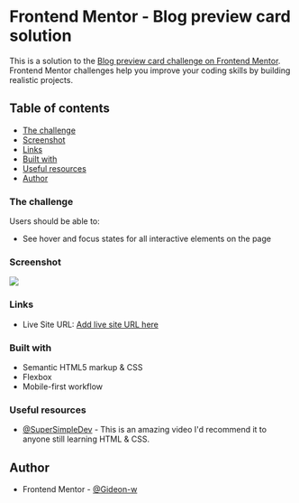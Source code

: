 # Frontend Mentor - Blog preview card solution

This is a solution to the [Blog preview card challenge on Frontend Mentor](https://www.frontendmentor.io/challenges/blog-preview-card-ckPaj01IcS). Frontend Mentor challenges help you improve your coding skills by building realistic projects. 

## Table of contents


- [The challenge](#the-challenge)
- [Screenshot](#screenshot)
- [Links](#links)
- [Built with](#built-with)
- [Useful resources](#useful-resources)
- [Author](#author)


### The challenge

Users should be able to:

- See hover and focus states for all interactive elements on the page

### Screenshot

![](Screenshot%202024-06-06%20at%2023-39-16%20Blog%20Preview%20Card.png)


### Links

- Live Site URL: [Add live site URL here](https://your-live-site-url.com)

### Built with

- Semantic HTML5 markup & CSS
- Flexbox
- Mobile-first workflow

### Useful resources

- [@SuperSimpleDev](https://youtu.be/G3e-cpL7ofc?si=hT7MQmc-bLlN66fx) - This is an amazing video  I'd recommend it to anyone still learning HTML & CSS.

## Author

- Frontend Mentor - [@Gideon-w](https://www.frontendmentor.io/profile/Gideon-w)
